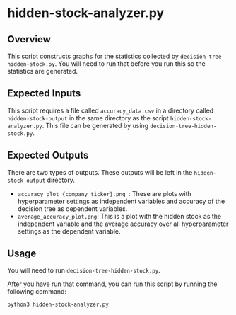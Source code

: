 # hidden-stock-analyzer.py

## Overview

This script constructs graphs for the statistics collected by 
`decision-tree-hidden-stock.py`. You will need to run that before you run this 
so the statistics are generated.

## Expected Inputs

This script requires a file called `accuracy_data.csv` in a directory called 
`hidden-stock-output` in the same directory as the script 
`hidden-stock-analyzer.py`. This file can be generated by using 
`decision-tree-hidden-stock.py`.

## Expected Outputs
There are two types of outputs. These outputs will be left in the 
`hidden-stock-output` directory.
- `accuracy_plot_{company_ticker}.png `: These are plots with hyperparameter 
settings as independent variables and accuracy of the decision tree as 
dependent variables.
- `average_accuracy_plot.png`: This is a plot with the hidden stock as the 
independent variable and the average accuracy over all hyperparameter 
settings as the dependent variable.

## Usage
You will need to run `decision-tree-hidden-stock.py`. 

After you have run that command, you can run this script by running the 
following command:
```sh
python3 hidden-stock-analyzer.py
```